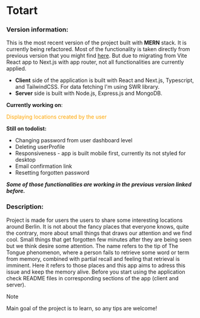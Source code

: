 # Totart

### Version information:

This is the most recent version of the project built with **MERN** stack. It is currently being refactored. Most of the functionality is taken directly from previous version that you might find [here](https://github.com/RZajacc/totArt). But due to migrating from Vite React app to Next.js with app router, not all functionalities are currently applied.

- **Client** side of the application is built with React and Next.js, Typescript, and TailwindCSS. For data fetching I'm using SWR library.
- **Server** side is built with Node.js, Express.js and MongoDB.

**Currently working on**:

<p style="color:orange">Displaying locations created by the user</p>

**Still on todolist:**

- Changing password from user dashboard level
- Deleting userProfile
- Responsiveness - app is built mobile first, currently its not styled for desktop
- Email confirmation link
- Resetting forgotten password

**_Some of those functionalities are working in the previous version linked before._**

### Description:

Project is made for users the users to share some interesting locations around Berlin. It is not about the fancy places that everyone knows, quite the contrary, more about small things that draws our attention and we find cool. Small things that get forgotten few minutes after they are being seen but we think desire some attention. The name refers to the tip of The Tongue phenomenon, where a person fails to retrieve some word or term from memory, combined with partial recall and feeling that retrieval is imminent. Here it refers to those places and this app aims to adress this issue and keep the memory alive.
Before you start using the application check README files in corresponding sections of the app (client and server).

> [!NOTE]
> Main goal of the project is to learn, so any tips are welcome!
